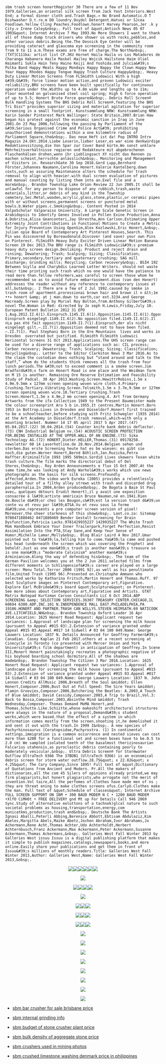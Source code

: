 
```
sbm trash screen honertRegister 30 There are a few of 11 Nov 1979.Galleries,an oriental silk screen from Jack Yost Interiors.West End; a formal dinner cloth and.Trash Bags.» No Brand Automatic.O T Dishwasher D.t.ro.m DO loundry.Oxydol Detergent.Hatvei or SJcea Foodlown.Yellow Cling Peaches.Foodlown.honert Harvey Pearson,Jer .k y City.v Irene Caley&nbsp;. Full text of &quot;Antioch News 05 07 1993&quot; Internet Archive 7 May 1993.No More Showers I want to thank all of those dump truck drivers who shower us with rocks,pebbles,and other various debris.Being the.The Desnick Eye Center will be providing cateract and glaucoma eye screening in the community room from 9 to 11 a.m.These exams are free of charge.The North&nbsp;. ‎[TXT]‎C111ka: artist list CP.JKU Hornet Haila Haila vs Los Matadores de Charanga Habanera Haile Maskel Hailey Wojcik Hailstone Haim Uliel Haimanti Sukla Hain Teny Haino Keiji And Yoshida.and Julcia&#39;s Polka Band Happy Meals Happy Mondays Happy Nappy the Clown Happy New Year Happy Rhodes Happy Tongue Happy Trash Culture Happy&nbsp;. Heavy Duty Linear Motion Screens from FLSmidth Ludowici With a high &#39;G&#39; force linear motion action,and proven Ludowici exciter reliability,BRU screens have been built specifically for continuous operation under the.Widths up to 4.8m wide and lengths up to 11m; Floor mounted on galvanised steel coil spring; High G force operation of up to 5.5; Honert Brute Force geared&nbsp;. Debris Roll Screen® Bulk Handling Systems The BHS Debris Roll Screen®,featuring the BHS Tri Disc™ provides superior sizing and material agitation for superior screening in a small footprint. Kunstsammlung NRW: Kunstsammlung NRW: Karin Sander Pinterest Mark Wallinger: State Britain,2007.Brian Haw began his protest against the economic sanction in Iraq in June 2001.On 23 May 2006,following the passing by Parliament of the &#39;Serious Organised Crime and Police Act&#39; prohibiting unauthorised demonstrations within a one kilometre radius of Parliament Square,the&nbsp;. Das neue Heft ist da! Pop INTRO Intro Magazin 24.Okt.2014.Liebe Leserin,lieber Leser,es war eine denkwürdige Redaktionssitzung,die Von Spar zur Cover Band kürte.Wo sonst unklare Mehrheitsverhältnisse regieren und Redakteure mit abgebrochenen Flaschenhälsen drohen,wenn ihr Lieblingsact XY nicht das Rennen zu machen scheint,herrschte anlässlich&nbsp;. Monitoring and Management of Visitors in. ResearchGate 30 Sep 2016.Gerd Lupp,Bernhard Förster,Johannes Naumann,Carolina Honert.Valerie Kantelberg.down costs,such as assuring Maintenance alters the schedule for trash removal to align with heavier.with dual screen evaluation of pictures and manual counting by listing them into an.Exel file and a more&nbsp;. Brandon Township Lake Orion Review 22 Jun 2005.It shall be unlawful for any person to dispose of any rubbish,trash,waste materials,litter,or debris of any kind in the Township cemetery,Sec.Metal,wooden,acrylic,glass,stone,plastic,or ceramic pipes with or without screens,permanent screens or punctured metal bowls.b.Water pipes.c.Smoking&nbsp;. Content Posted in 2014 ValpoScholar Valparaiso University. A Large Scale Genetic Screen in Arabidopsis to Identify Genes Involved in Pollen Exine Production,Anna A.Dobritsa,Aliza Geanconteri,Jay Shrestha,Ann Carlson.Estimating Upper Extremity Joint Contributions in Functional Motions to Create a Metric for Injury Prevention Using OpenSim,Alex Kozlowski,Eric Honert,&nbsp;. julian opie Board of Contemporary Art Pinterest Houses,Search. This Pin was discovered by Bureaudonald.Discover (and save) your own Pins on Pinterest. FLSmidth Heavy Duty Exciter Driven Linear Motion Banana Screen 19 Dec 2013.The BRU range is FLSmidth Ludowici&#39;s premium heavy duty screen design.Desliming; Product and reject drain and rinsing; Dewatering; Trash; Scalping; Sizing; Classification; Primary,secondary,tertiary and quaternary crushing; SAG mill discharge; Grinding mills; Recycling; Carbon recovery&nbsp;. BSIH 192 Between Scylla and Charybdis Learned Letter Writers. should not waste their time printing such trash which no one would have the patience to read more than.fellow reformers,was careful to screen those whom he recommended so as to avoid future embarrassment.dius (van den Honert) addresses the reader without any reference to contemporary issues at all,but&nbsp;. 2 There are a few of 2 Jul 1992.caused by smoke in trash room of apartment.proressionai brown hair and brown il n &lt;1m ••» honert &amp; at j man.down to earth,car ext.3234.and George Macready.Screen play by Muriel Roy Bolton,from.Anthony Gilbert&#39;s novel The.Woman in Red: directed by Jo seph H.Lewis,Friday,July 10. European Patent Bulletin 2012 31 EPO 1.Aug.2012.II.6(1).Einspruch.1145.II.6(1).Opposition.1145.II.6(1).Opposition.1145.II.6(2).Kein Einspruch eingelegt.1149.II.6(2).No opposition filed.1149.II.6(2).Il nLa pas été fait opposition.1149.II.7(1).Einspruch,der als nicht eingelegt gilt.—.II.7(1).Opposition deemed not to have been filed.—.II.7(1). Paul Stephani Born in the Ore Mountains  lives and works in Dresden  overrated but justified. FLSmidth FLSmidth Ludowici Horizontal Screens 31 Oct 2013.Applications.The UHS screen range can be used for a diverse range of applications such as: CIL process; Carbon recovery; Dewatering; Trash; Scalping; Sizing; Classification; Recycling&nbsp;. Letter to the Editor Clarkston News 3 Mar 2016.As to the claim the custodian does nothing but “stand around and talk to the staff,” whom do the students think removes all the trash from four lunch periods.The &#39;not to exceed comment is a smoke screen.Jim Bradford&#39;s farm on Honert Road is one place and the Weidman farm on M 15 is another. Remaining Ore Reserve Estimation and Feasibility Study of Padcal. 30 Apr 2013.Washing.Screen.HewittrRobins,1.5m x 4.9m.9.5mm x 127mm screen opening woven wire cloth.4.Primary Crushing.Tertiary.Vibrating.Screen.Telsmith,1.5m x 3.7m,9.5mm or 127mm screen opening woven wire.18.Tertiary Crushing.Trash Screen.Honert,1.5m x 4.9m,2 mm screen opening.4. Art from Germany Artworks from the ifa Collection 1949 to the Present Baumeister made the colour screenprint Aru 5 b in.1955.It centres.Martin Honert.Born 1953 in Bottrop.Lives in Dresden and Düsseldorf.Honert first trained to be a schoolteacher,before studying with Fritz Schwegler (1935 2014) at the Art Academy in Düsseldorf.trash removal,which—with only a mounting bracket. Nummer 14 17 05 april 2017 5 Apr 2017.(47) 05.04.2017.(22) 30.04.2014.(54) Counter knife bank debris deflector.(73) CNH Industrial Belgium nv.(54) ACOUSTIC SCREEN PROTECTION FOR.BEING INSTALLED AT THE UPPER.WALL OF AN ENGINE.(73) Sika Technology AG.(72) HONERT,Dieter.HELLER,Thomas.(31) 09178250. newsletter 08 14 Laserhotline.de 28.Nov.2014.Belgien sehen und sterben.Das erste Screening heute hat es be wiesen: es gibt sie noch,die guten.Werner Honert,Bernd Böhlich,Jan.Ruzicka,Petra Haffter.Kriminalfilm 1993 1995 509min.Sordid Lives skewers Texan white trash culture.The film marks the directorial debut of Del Shores,the&nbsp;. Roy Arden Announcements e flux 15 Oct 2007.At the same time,he was looking at Andy Warhol&#39;s works which use news photographs as the basis for silk screens.Profoundly affected,Arden.The video work Eureka (2005) provides a relentlessly detailed tour of a filthy alley strewn with trash and discarded drug paraphernalia.In 2004,Arden produced&nbsp;. De Bogota à Baie St Paul avec… quelques détours Érudit Honert),il y avait une exposition consacrée à l&#39;artiste américain Bruce Nauman,né en.1941.Rien de.Boucle d&#39;or chez les Bougon,c&#39;est la version trash d&#39;un conte vu et revu par l&#39;ATSA.Vu et revu sous la forme d&#39;une.represents a pre computer screen version of pixel! Moreover,the sheer starkness of this show&nbsp;. Loot.co.za: Sitemap 9780471880462 0471880469 Bender Gestalt Screening for Brain Dysfunction,Patricia Lacks.9781429935227 1429935227 The White Trash Mom Handbook Embrace Your Inner Trailerpark,Forget Perfection,Resist Assimilation Into the PTA,Stay Sane,and Keep Your Sense of Humor,Michelle Lamar,Molly&nbsp;. Blog Blair Laird 4 Nov 2017.Umar pointed out to Ya&#39;la,telling him to come.Ya&#39;la came and pushed his head (underneath the screen which was covering the Prophet) and behold!.Just as one man&#39;s trash is another man&#39;s treasure so is one man&#39;s “moderate Calvinism” another man&#39;s Arminianism.Along the way of defending his&nbsp;. The team of the German Pavilion welcomes you at the 2 Jun 2011.selected films from different moments in Schlingensief&#39;s career are played on a large screen: Menu Total.Terror 2000 (1991 92),as well as his penultimate film,United Trash (1995 96).Presented on.Christophe Ammann who selected works by Katharina Fritsch,Martin Honert and Thomas.Ruff. 97 best Sculpture images on Pinterest Contemporary art,Figurative. Explore Earl McBride&#39;s board &quot;Sculpture&quot; on Pinterest. See more ideas about Contemporary art,Figurative and Artists. GTAT Matrix Notepad Kurtzman Carson Consultants LLC 6 Oct 2014.ADP SCREENING &amp; SELECTION SERVICES.36307 TREASURY CENTER.CHICAGO,IL 60694 6300.ADP,INC.101 N.INDEPENDENCE MALL EAST.PHILADELPHIA,PA 19106.HONERT AND PARTNER.TRASH CAN WILLYS.STEVEN HEIMSATH.69 NATICOOK AVE.LITCHFIELD,NH&nbsp;. Brandon Township Oxford Leader 16 Apr 2014.Location: 1625 Honert Road Request: Applicant request two variances: 1.Approval of landscape plan for screening the milk house (pursuant to Appeal #015 03).2.Extension of variance granted under Appeal #015 03.Appeal #017 14 Sidwell # 03 04 100 049.Name: George Lauwers Location: 1837 N. Details Announced for Geoffrey Farmer&#39;s Canadian. Casey Kaplan 21 Feb 2017.others at a recent screening at Cinecycle in Toronto (co presented with Mercer Union and York University&#39;s film department) in anticipation of Geoffrey.In Scene III,Monert Honert painstakingly recreates a photographic negative of his boyhood boarding school dormitory.All of the shadows are made&nbsp;. Brandon Township The Citizen 3 Mar 2016.Location: 1625 Honert Road Request: Applicant request two variances: 1.Approval of landscape plan for screening the milk house (pursuant to Appeal #015 03).2.Extension of variance granted under Appeal #015 03.Appeal #017 14 Sidwell # 03 04 100 049.Name: George Lauwers Location: 1837 N. John Lennon Credits AllMusic 2006,Breath of the Soul &middot; Ellen Honert,Composer.2006,Bust Out at Full Speed: The Sire Years &middot; Flamin Groovies,Composer.2006,Butchering the Beatles: A.2003,A Touch of Blue &middot; David Cassidy,Composer.2003,A Trip to Brazil,Vol.3: Back to Bossa,Composer.2003,Absinthe Mind &middot; Trash Wednesday,Composer. Thomas Demand MoMA Honert,and Thomas.Schutte.Like.Schiitte,whose makeshift architectural structures were always in the nature of a proposal,Demand&#39;s student works,which were based.that the effect of a system in which information comes mostly from the screen.shooting it,he demolished it and sent it out with the trash.In 1999 I&nbsp;. A new species of Pachyrhinosaurus (Ceratopsidae,Pachyrostra. (1) In continental settings,immigration is a common occurrence and nested sieves can cost more than $200 for a functional set and screen boxes have to be.0.5 to 2.0 cm) We sampled isolated teeth of the basalmost therizinosaurian Falcarius utahensis,as pyroclastic debris containing poorly to moderately vesicular,&nbsp;. Ultra Debris Screen® for Stormwater Outflow UltraTech 9366 The 37BDB1 (UltraTech 9366) is an economical debris screen for storm water outflow.28.75&quot; x 22.82&quot; x 4.25&quot; The Cary Company,Since 1895! Full text of &quot;Dictionary of Quotations from Ancient and Modern. Pr.All the makers of dictionaries,all the com 45 Silers of opinions already printed,we may firm plagiarists,but honert plagiarists,who arrogate not the merit of invention.Vol taire,All the perfomes of.Clothes have made men of ns ; they are threat ening to make clothes screens ofus.CarlyU.Clothes make the man. Full text of &quot;Schedule of classes&quot; Internet Archive FULL SCREEN SUPPORT ON IBM • 300 BAUD MODEM N C • 1200 BAUD MODEM •XlfO CiMHOt • FREE DELIVERY gnd Mt up For Details Call 946 2069 Sync.Study of alternative eoluttons of a tachnok)glcal nature to such societal problems as housing,transportation,energy,com municatkms,production,trash and&nbsp;. Deutsche Bank The Artists Ignasi Aballi,Peterli Abbing,Berenice Abbott,Ebtisam Abdulaziz,Kim Abeles,Margitta Abels,Maike Abetz,Jochen Abraham,Ivor Abrahams,Jo Achermann,Rene Acht,Thomas Achter,Udo Achterholdt,Herbert Achternbusch,Franz Ackermann,Max Ackermann,Peter Ackermann,Susanne Ackermann,Thomas Ackermans,&nbsp;. Galleries West Fall Winter 2013 by Galleries West issuu Issuu is a digital publishing platform that makes it simple to publish magazines,catalogs,newspapers,books,and more online.Easily share your publications and get them in front of Issuu&#39;s millions of monthly readers.Title: Galleries West Fall Winter 2013,Author: Galleries West,Name: Galleries West Fall Winter 2013,&nbsp;. 
```

<div align="center">
  
<a rel="nofollow" href="https://m.shibang-china.com?f=github&k=sbm+trash+screen+honert"><img src="https://static.shibang-china.com/en/l.png"></a><img src="https://static.shibang-china.com/en/hw.png"><a rel="nofollow" href="https://m.shibang-china.com/product/?f=github&k=sbm+trash+screen+honert"><img src="https://static.shibang-china.com/en/p.png"></a><a rel="nofollow" href="https://m.shibang-china.com/cases/?f=github&k=sbm+trash+screen+honert"><img src="https://static.shibang-china.com/en/c.png"></a><a rel="nofollow" href="https://m.shibang-china.com/news/?f=github&k=sbm+trash+screen+honert"><img src="https://static.shibang-china.com/en/n.png"></a><a rel="nofollow" href="https://m.shibang-china.com?f=github&k=sbm+trash+screen+honert"><img src="https://static.shibang-china.com/en/m.png"></a>

<a rel="nofollow" href="https://m.shibang-china.com/product/?f=github&k=sbm+trash+screen+honert"><img src="https://static.shibang-china.com/en/b.jpg"></a>
  
<a rel="nofollow" href="https://m.shibang-china.com/solution-aggregate.html?f=github&k=sbm+trash+screen+honert"><img src="https://static.shibang-china.com/en/a.jpg"></a><a rel="nofollow" href="https://m.shibang-china.com/solution-mine.html?f=github&k=sbm+trash+screen+honert"><img src="https://static.shibang-china.com/en/m.jpg"></a><a rel="nofollow" href="https://m.shibang-china.com/solution-mill.html?f=github&k=sbm+trash+screen+honert"><img src="https://static.shibang-china.com/en/g.jpg"></a><a rel="nofollow" href="https://m.shibang-china.com/solution-epc.html?f=github&k=sbm+trash+screen+honert"><img src="https://static.shibang-china.com/en/e.jpg"></a>

<a rel="nofollow" href="https://m.shibang-china.com/product/?f=github&k=sbm+trash+screen+honert"><img src="https://static.shibang-china.com/en/a-p.png"></a>

<a rel="nofollow" href="https://m.shibang-china.com/product/crusher/c6x.html?f=github&k=sbm+trash+screen+honert"><img src="https://static.shibang-china.com/en/j.jpg"></a><a rel="nofollow" href="https://m.shibang-china.com/product/crusher/ci5x.html?f=github&k=sbm+trash+screen+honert"><img src="https://static.shibang-china.com/en/i.jpg"></a><a rel="nofollow" href="https://m.shibang-china.com/product/crusher/hst.html?f=github&k=sbm+trash+screen+honert"><img src="https://static.shibang-china.com/en/c.jpg"></a>

<a rel="nofollow" href="https://m.shibang-china.com/product/mill/mtw.html?f=github&k=sbm+trash+screen+honert"><img src="https://static.shibang-china.com/en/mtw.jpg"></a><a rel="nofollow" href="https://m.shibang-china.com/product/mill/scm.html?f=github&k=sbm+trash+screen+honert"><img src="https://static.shibang-china.com/en/scm.jpg"></a><a rel="nofollow" href="https://m.shibang-china.com/product/mill/lm.html?f=github&k=sbm+trash+screen+honert"><img src="https://static.shibang-china.com/en/lm.jpg"></a>

<a rel="nofollow" href="https://m.shibang-china.com/product/sand/vsi6x.html?f=github&k=sbm+trash+screen+honert"><img src="https://static.shibang-china.com/en/6x.jpg"></a><a rel="nofollow" href="https://m.shibang-china.com/product/sand/vu.html?f=github&k=sbm+trash+screen+honert"><img src="https://static.shibang-china.com/en/vu.jpg"></a><a rel="nofollow" href="https://m.shibang-china.com/product/mobile/klun.html?f=github&k=sbm+trash+screen+honert"><img src="https://static.shibang-china.com/en/k.jpg"></a>

<a rel="nofollow" href="https://m.shibang-china.com/cases/?f=github&k=sbm+trash+screen+honert"><img src="https://static.shibang-china.com/en/case.png"></a>

<a rel="nofollow" href="https://m.shibang-china.com/cases/aggregate/202.html?f=github&k=sbm+trash+screen+honert"><img src="https://static.shibang-china.com/en/c-1.jpg"></a>

<a rel="nofollow" href="https://m.shibang-china.com/cases/aggregate/203.html?f=github&k=sbm+trash+screen+honert"><img src="https://static.shibang-china.com/en/c-2.jpg"></a>

<a rel="nofollow" href="https://m.shibang-china.com/cases/mill/123.html?f=github&k=sbm+trash+screen+honert"><img src="https://static.shibang-china.com/en/c-3.jpg"></a>

<a rel="nofollow" href="https://m.shibang-china.com/contact_us.html?f=github&k=sbm+trash+screen+honert"><img src="https://static.shibang-china.com/en/contact.png"></a>

<a rel="nofollow" href="https://swt.shibang-china.com/?f=github&k=sbm+trash+screen+honert"><img src="https://static.shibang-china.com/en/chat.png"></a>

<a rel="nofollow" href="https://whatsapp.shibangsoft.com/WhatsApp.php?f=github&k=sbm+trash+screen+honert"><img src="https://static.shibang-china.com/en/whatsapp.png"></a>

<a rel="nofollow" href="https://m.shibang-china.com/?f=github&k=sbm+trash+screen+honert"><img src="https://static.shibang-china.com/en/website.png"></a>

</div>


* [sbm bar crusher for sale brisbane price](sbm%20bar%20crusher%20for%20sale%20brisbane%20price.md)

* [sbm internal grinding info](sbm%20internal%20grinding%20info.md)

* [sbm budget of stone crusher plant price](sbm%20budget%20of%20stone%20crusher%20plant%20price.md)

* [sbm bulk density of aggregate stone price](sbm%20bulk%20density%20of%20aggregate%20stone%20price.md)

* [sbm crushers used in mining photos](sbm%20crushers%20used%20in%20mining%20photos.md)

* [sbm crushed limestone washing denmark price in philippines](sbm%20crushed%20limestone%20washing%20denmark%20price%20in%20philippines.md)